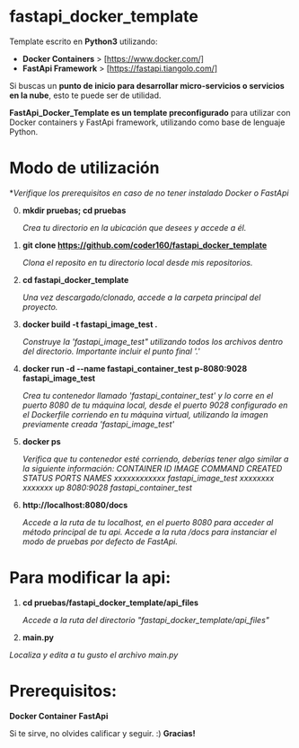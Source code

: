 # fastapi_docker_template


Template escrito en **Python3** utilizando:

-   **Docker Containers**       >       [https://www.docker.com/]
-   **FastApi Framework**       >       [https://fastapi.tiangolo.com/]




Si buscas un **punto de inicio para desarrollar micro-servicios o servicios en la nube**, esto te puede ser de utilidad.

**FastApi_Docker_Template es un template preconfigurado** para utilizar con Docker containers y FastApi framework, utilizando como base de lenguaje Python.






# Modo de utilización 

**Verifique los prerequisitos en caso de no tener instalado Docker o FastApi*


0)  **mkdir pruebas; cd pruebas**

    *Crea tu directorio en la ubicación que desees y accede a él.*

1)  **git clone https://github.com/coder160/fastapi_docker_template**
   
    *Clona el reposito en tu directorio local desde mis repositorios.*

2)  **cd fastapi_docker_template**
    
    *Una vez descargado/clonado, accede a la carpeta principal del proyecto.*

3)  **docker build -t fastapi_image_test .**
    
    *Construye la 'fastapi_image_test" utilizando todos los archivos dentro del directorio.*
    *Importante incluir el punto final '.'*

4)  **docker run -d --name fastapi_container_test p-8080:9028 fastapi_image_test**
    
    *Crea tu contenedor llamado 'fastapi_container_test' y lo corre en el puerto 8080 de tu máquina local,
    desde el puerto 9028 configurado en el Dockerfile corriendo en tu máquina virtual, utilizando la imagen
    previamente creada 'fastapi_image_test'*
    
5)  **docker ps**
    
    *Verifica que tu contenedor esté corriendo, deberías tener algo similar a la siguiente información:*
    *CONTAINER ID    IMAGE              COMMAND  CREATED  STATUS       PORTS            NAMES*
    *xxxxxxxxxxxx  fastapi_image_test  xxxxxxxx  xxxxxxx    up        8080:9028   fastapi_container_test*
    
6)  **http://localhost:8080/docs**
    
    *Accede a la ruta de tu localhost, en el puerto 8080 para acceder al método principal de tu api.*
    *Accede a la ruta /docs para instanciar el modo de pruebas por defecto de FastApi.*
    
    
    
    



    
    
# Para modificar la api:

1)  **cd pruebas/fastapi_docker_template/api_files**

    *Accede a la ruta del directorio "fastapi_docker_template/api_files"*

2)  **main.py**

   *Localiza y edita a tu gusto el archivo main.py*
   
   
# Prerequisitos:

**Docker Container**
**FastApi**    
    

    
    
Si te sirve, no olvides calificar y seguir. :) 
**Gracias!**
